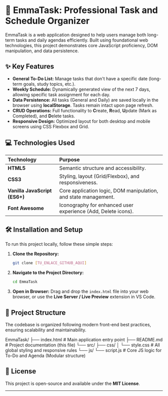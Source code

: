 # 🚀 EmmaTask: Professional Task and Schedule Organizer

EmmaTask is a web application designed to help users manage both long-term tasks and daily agendas efficiently. Built using foundational web technologies, this project demonstrates core JavaScript proficiency, DOM manipulation, and data persistence.

## ✨ Key Features

* **General To-Do List:** Manage tasks that don't have a specific date (long-term goals, study topics, etc.).
* **Weekly Schedule:** Dynamically generated view of the next 7 days, allowing specific task assignment for each day.
* **Data Persistence:** All tasks (General and Daily) are saved locally in the browser using **localStorage**. Tasks remain intact upon page refresh.
* **CRUD Operations:** Full functionality to **C**reate, **R**ead, **U**pdate (Mark as Completed), and **D**elete tasks.
* **Responsive Design:** Optimized layout for both desktop and mobile screens using CSS Flexbox and Grid.

## 💻 Technologies Used

| Technology | Purpose |
| :--- | :--- |
| **HTML5** | Semantic structure and accessibility. |
| **CSS3** | Styling, layout (Grid/Flexbox), and responsiveness. |
| **Vanilla JavaScript (ES6+)** | Core application logic, DOM manipulation, and state management. |
| **Font Awesome** | Iconography for enhanced user experience (Add, Delete icons). |

## 🛠️ Installation and Setup

To run this project locally, follow these simple steps:

1.  **Clone the Repository:**
    ```bash
    git clone [TU_ENLACE_GITHUB_AQUI]
    ```
2.  **Navigate to the Project Directory:**
    ```bash
    cd EmmaTask
    ```
3.  **Open in Browser:** Drag and drop the `index.html` file into your web browser, or use the **Live Server / Live Preview** extension in VS Code.

## 📂 Project Structure

The codebase is organized following modern front-end best practices, ensuring scalability and maintainability.

EmmaTask/
├── index.html              # Main application entry point
├── README.md               # Project documentation (this file)
└── src/
├── css/
│   └── style.css       # All global styling and responsive rules
└── js/
└── script.js       # Core JS logic for To-Do and Agenda (Modular structure)


## 📜 License

This project is open-source and available under the **MIT License**.

---

